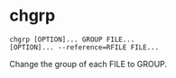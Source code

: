 # chgrp

```
chgrp [OPTION]... GROUP FILE...
[OPTION]... --reference=RFILE FILE...
```

Change the group of each FILE to GROUP.